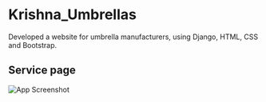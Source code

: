 # Krishna_Umbrellas

Developed a website for umbrella manufacturers, using Django, HTML, CSS and Bootstrap.

## Service page

![App Screenshot](https://user-images.githubusercontent.com/75442473/182082543-a630146b-fcb4-425c-8145-67a4dbf8b188.png)
